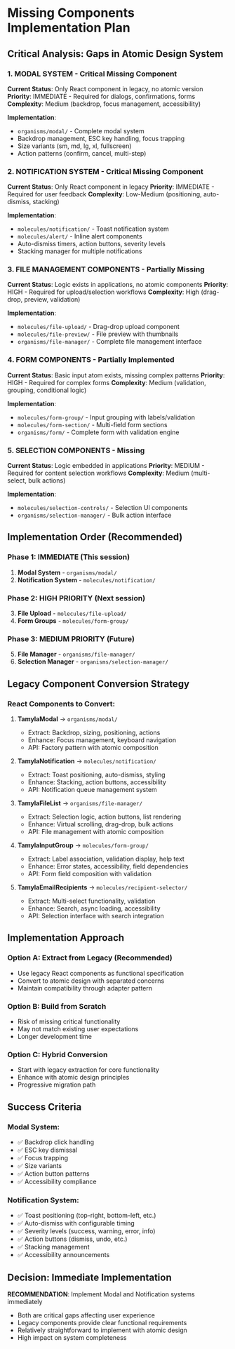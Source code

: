 # Missing Components Implementation Plan

## Critical Analysis: Gaps in Atomic Design System

### 1. **MODAL SYSTEM** - Critical Missing Component
**Current Status**: Only React component in legacy, no atomic version
**Priority**: IMMEDIATE - Required for dialogs, confirmations, forms
**Complexity**: Medium (backdrop, focus management, accessibility)

**Implementation**: 
- `organisms/modal/` - Complete modal system
- Backdrop management, ESC key handling, focus trapping
- Size variants (sm, md, lg, xl, fullscreen)
- Action patterns (confirm, cancel, multi-step)

### 2. **NOTIFICATION SYSTEM** - Critical Missing Component  
**Current Status**: Only React component in legacy
**Priority**: IMMEDIATE - Required for user feedback
**Complexity**: Low-Medium (positioning, auto-dismiss, stacking)

**Implementation**:
- `molecules/notification/` - Toast notification system
- `molecules/alert/` - Inline alert components
- Auto-dismiss timers, action buttons, severity levels
- Stacking manager for multiple notifications

### 3. **FILE MANAGEMENT COMPONENTS** - Partially Missing
**Current Status**: Logic exists in applications, no atomic components
**Priority**: HIGH - Required for upload/selection workflows
**Complexity**: High (drag-drop, preview, validation)

**Implementation**:
- `molecules/file-upload/` - Drag-drop upload component
- `molecules/file-preview/` - File preview with thumbnails
- `organisms/file-manager/` - Complete file management interface

### 4. **FORM COMPONENTS** - Partially Implemented
**Current Status**: Basic input atom exists, missing complex patterns
**Priority**: HIGH - Required for complex forms
**Complexity**: Medium (validation, grouping, conditional logic)

**Implementation**:
- `molecules/form-group/` - Input grouping with labels/validation
- `molecules/form-section/` - Multi-field form sections
- `organisms/form/` - Complete form with validation engine

### 5. **SELECTION COMPONENTS** - Missing
**Current Status**: Logic embedded in applications
**Priority**: MEDIUM - Required for content selection workflows
**Complexity**: Medium (multi-select, bulk actions)

**Implementation**:
- `molecules/selection-controls/` - Selection UI components
- `organisms/selection-manager/` - Bulk action interface

## Implementation Order (Recommended)

### Phase 1: IMMEDIATE (This session)
1. **Modal System** - `organisms/modal/`
2. **Notification System** - `molecules/notification/`

### Phase 2: HIGH PRIORITY (Next session)
3. **File Upload** - `molecules/file-upload/`
4. **Form Groups** - `molecules/form-group/`

### Phase 3: MEDIUM PRIORITY (Future)
5. **File Manager** - `organisms/file-manager/`
6. **Selection Manager** - `organisms/selection-manager/`

## Legacy Component Conversion Strategy

### React Components to Convert:
1. **TamylaModal** → `organisms/modal/`
   - Extract: Backdrop, sizing, positioning, actions
   - Enhance: Focus management, keyboard navigation
   - API: Factory pattern with atomic composition

2. **TamylaNotification** → `molecules/notification/`
   - Extract: Toast positioning, auto-dismiss, styling
   - Enhance: Stacking, action buttons, accessibility
   - API: Notification queue management system

3. **TamylaFileList** → `organisms/file-manager/`
   - Extract: Selection logic, action buttons, list rendering
   - Enhance: Virtual scrolling, drag-drop, bulk actions
   - API: File management with atomic composition

4. **TamylaInputGroup** → `molecules/form-group/`
   - Extract: Label association, validation display, help text
   - Enhance: Error states, accessibility, field dependencies
   - API: Form field composition with validation

5. **TamylaEmailRecipients** → `molecules/recipient-selector/`
   - Extract: Multi-select functionality, validation
   - Enhance: Search, async loading, accessibility
   - API: Selection interface with search integration

## Implementation Approach

### Option A: Extract from Legacy (Recommended)
- Use legacy React components as functional specification
- Convert to atomic design with separated concerns
- Maintain compatibility through adapter pattern

### Option B: Build from Scratch
- Risk of missing critical functionality
- May not match existing user expectations
- Longer development time

### Option C: Hybrid Conversion
- Start with legacy extraction for core functionality
- Enhance with atomic design principles
- Progressive migration path

## Success Criteria

### Modal System:
- ✅ Backdrop click handling
- ✅ ESC key dismissal
- ✅ Focus trapping
- ✅ Size variants
- ✅ Action button patterns
- ✅ Accessibility compliance

### Notification System:
- ✅ Toast positioning (top-right, bottom-left, etc.)
- ✅ Auto-dismiss with configurable timing
- ✅ Severity levels (success, warning, error, info)
- ✅ Action buttons (dismiss, undo, etc.)
- ✅ Stacking management
- ✅ Accessibility announcements

## Decision: Immediate Implementation

**RECOMMENDATION**: Implement Modal and Notification systems immediately
- Both are critical gaps affecting user experience
- Legacy components provide clear functional requirements
- Relatively straightforward to implement with atomic design
- High impact on system completeness
